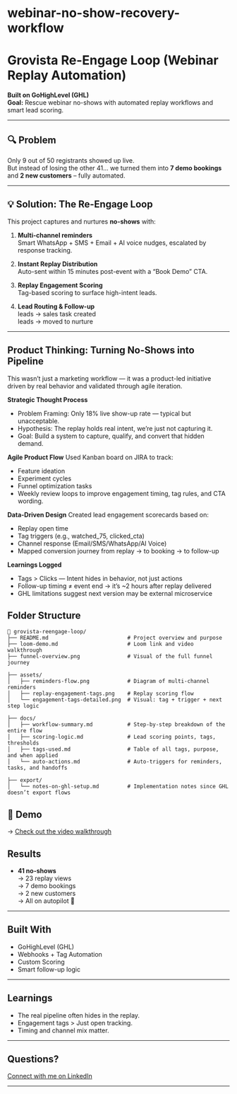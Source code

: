 # webinar-no-show-recovery-workflow

# Grovista Re-Engage Loop (Webinar Replay Automation)

**Built on GoHighLevel (GHL)**  
**Goal:** Rescue webinar no-shows with automated replay workflows and smart lead scoring.

---

## 🔍 Problem

Only 9 out of 50 registrants showed up live.  
But instead of losing the other 41... we turned them into **7 demo bookings** and **2 new customers** – fully automated.

---

## 💡 Solution: The Re-Engage Loop

This project captures and nurtures **no-shows** with:

1. **Multi-channel reminders**  
   Smart WhatsApp + SMS + Email + AI voice nudges, escalated by response tracking.

2. **Instant Replay Distribution**  
   Auto-sent within 15 minutes post-event with a “Book Demo” CTA.

3. **Replay Engagement Scoring**  
   Tag-based scoring to surface high-intent leads.

4. **Lead Routing & Follow-up**  
   leads → sales task created  
   leads → moved to nurture

---
## Product Thinking: Turning No-Shows into Pipeline

This wasn’t just a marketing workflow — it was a product-led initiative driven by real behavior and validated through agile iteration.

**Strategic Thought Process**
- Problem Framing: Only 18% live show-up rate — typical but unacceptable.
- Hypothesis: The replay holds real intent, we’re just not capturing it.
- Goal: Build a system to capture, qualify, and convert that hidden demand.

**Agile Product Flow**
Used Kanban board on JIRA to track:
- Feature ideation
- Experiment cycles
- Funnel optimization tasks
- Weekly review loops to improve engagement timing, tag rules, and CTA wording.


**Data-Driven Design**
Created lead engagement scorecards based on:
- Replay open time
- Tag triggers (e.g., watched_75, clicked_cta)
- Channel response (Email/SMS/WhatsApp/AI Voice)
- Mapped conversion journey from replay → to booking → to follow-up

**Learnings Logged**
- Tags > Clicks — Intent hides in behavior, not just actions
- Follow-up timing ≠ event end → it’s ~2 hours after replay delivered
- GHL limitations suggest next version may be external microservice

## Folder Structure

```
📂 grovista-reengage-loop/
├── README.md                         # Project overview and purpose
├── loom-demo.md                      # Loom link and video walkthrough
├── funnel-overview.png               # Visual of the full funnel journey

├── assets/
│   ├── reminders-flow.png            # Diagram of multi-channel reminders
│   ├── replay-engagement-tags.png    # Replay scoring flow
│   └── engagement-tags-detailed.png  # Visual: tag + trigger + next step logic

├── docs/
│   ├── workflow-summary.md           # Step-by-step breakdown of the entire flow
│   ├── scoring-logic.md              # Lead scoring points, tags, thresholds
│   ├── tags-used.md                  # Table of all tags, purpose, and when applied
│   └── auto-actions.md               # Auto-triggers for reminders, tasks, and handoffs

├── export/
│   └── notes-on-ghl-setup.md         # Implementation notes since GHL doesn’t export flows
```

## 🎥 Demo

→ [Check out the video walkthrough](https://drive.google.com/file/d/1RMxwakXs3-317tyzagsjKOrS_YumC_m8/view?usp=sharing)

## Results

- **41 no-shows**  
→ 23 replay views  
→ 7 demo bookings  
→ 2 new customers  
→ All on autopilot 🎯

---

## Built With

- GoHighLevel (GHL)
- Webhooks + Tag Automation
- Custom Scoring
- Smart follow-up logic

---

## Learnings

- The real pipeline often hides in the replay.
- Engagement tags > Just open tracking.
- Timing and channel mix matter.

---

## Questions?

[Connect with me on LinkedIn](www.linkedin.com/in/hitaishi-n-grovista)

---
